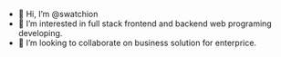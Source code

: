 - 👋 Hi, I’m @swatchion
- 👀 I’m interested in full stack frontend and backend web programing developing.
- 💞️ I’m looking to collaborate on business solution for enterprice.
<!-- 📫 Please contact swatchion@gmail.com if you need help. -->

<!---
swatchion/swatchion is a ✨ special ✨ repository because its `README.md` (this file) appears on your GitHub profile.
You can click the Preview link to take a look at your changes.
--->
